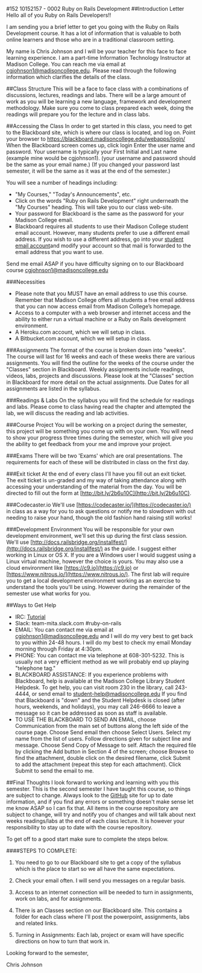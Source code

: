 #152 10152157 - 0002 Ruby on Rails Development
##Introduction Letter
Hello all of you Ruby on Rails Developers!!

I am sending you a brief letter to get you going with the Ruby on Rails Development course.  It has a lot of information that is valuable to both online learners and those who are in a traditional classroom setting.

My name is Chris Johnson and I will be your teacher for this face to face learning experience. I am a part-time Information Technology Instructor at Madison College. You can reach me via email at cgjohnson1@madisoncollege.edu. Please read through the following information which clarifies the details of the class.

##Class Structure
This will be a face to face class with a combinations of discussions, lectures, readings and labs. There will be a large amount of work as you will be learning a new language, framework and development methodology. Make sure you come to class prepared each week, doing the readings will prepare  you for the lecture and in class labs.


##Accessing the Class
In order to get started in this class, you need to get to the Blackboard site, which is where our class is located, and log on.
Point your browser to https://blackboard.madisoncollege.edu/webapps/login/
When the Blackboard screen comes up, click login
  Enter the user name and password.
  Your username is typically your First Initial and Last name (example mine would be cgjohnson1). (your username and password should be the same as your email name.)
(If you changed your password last semester, it will be the same as it was at the end of the semester.)

You will see a number of headings including:
  * "My Courses," "Today's Announcements", etc.
  * Click on the words "Ruby on Rails Development" right underneath the "My Courses" heading. This will take you to our class web-site.
  * Your password for Blackboard is the same as the password for your Madison College email.
  * Blackboard requires all students to use their Madison College student email account. However, many students prefer to use a different email address.
  If you wish to use a different address, go into your [student email account](https://mail.madisoncollege.edu/CookieAuth.dll?GetLogon?curl=Z2Fowa&reason=0&formdir=1)and modify your account so that mail is forwarded to the email address that you want to use.


Send me email ASAP if you have difficulty signing on to our Blackboard course cgjohnson1@madisoncollege.edu

###Necessities
* Please note that you MUST have an email address to use this course. Remember that Madison College offers all students a free email address that you can now access email from Madison College’s homepage.
* Access to a computer with a web browser and internet access and the ability to either run a virtual machine or a Ruby on Rails development environment.
* A Heroku.com account, which we will setup in class.
* A Bitbucket.com account, which we will setup in class.

###Assignments
The format of the course is broken down into "weeks". The course will last for 16 weeks and each of these weeks there are various assignments. You will find the outline for the weeks of the  course under the "Classes" section in Blackboard. Weekly assignments include readings, videos, labs, projects and discussions. Please look at the "Classes" section in Blackboard for more detail on the actual assignments.  Due Dates for all assignments are listed in the syllabus.

###Readings & Labs
On the syllabus you will find the schedule for readings and labs. Please come to class having read the chapter and attempted the lab, we will discuss the reading and lab activities.

###Course Project
You will be working on a project during the semester, this project will be something you come up with on your own.  You will need to show your progress three times during the semester, which will give you the ability to get feedback from your me and improve your project.

###Exams
There will be two 'Exams' which are oral presentations. The requirements for each of these will be distributed in class on the first day.

###Exit ticket
At the end of every class I'll have you fill out an exit ticket. The exit ticket is un-graded and my way of taking attendance along with accessing your understanding of the material from the day. You will be directed to fill out the form at [http://bit.ly/2b6u10C](http://bit.ly/2b6u10C).

###Codecaster.io
We'll use [https://codecaster.io/](https://codecaster.io/) in class as a way for you to ask questions or notify me to slowdown with out needing to raise your hand, though the old fashion hand raising still works!

###Development Environment
You will be responsible for your own development environment, we'll set this up during the first class session.  We'll use [http://docs.railsbridge.org/installfest/](http://docs.railsbridge.org/installfest/) as the guide.  I suggest either working in Linux or OS X.  If you are a Windows user I would suggest using a Linux virtual machine, however the choice is yours. You may also use a cloud environment like [https://c9.io](https://c9.io) or [https://www.nitrous.io/](https://www.nitrous.io/).  The first lab will require you to get a local development environment working as an exercise to understand the tools you'll be using.  However during the remainder of the semester use what works for you.

##Ways to Get Help
  * IRC: [Tutorial](https://github.com/johnsonchmatc/madisoncollege_ruby_on_rails/blob/master/irc.md)
  * Slack: team-mita.slack.com #ruby-on-rails
  * EMAIL: You can contact me via email at cgjohnson1@madisoncollege.edu and I will do my very best to get back to you within 24-48 hours. I will do my best to check my email Monday morning through Friday at 4:30pm.
  * PHONE: You can contact me via telephone at 608-301-5232. This is usually not a very efficient method as we will probably end up playing "telephone tag."
  * BLACKBOARD ASSISTANCE: If you experience problems with Blackboard, help is available at the Madison College Library Student Helpdesk. To get help, you can visit room 230 in the library, call 243-4444, or send email to student-help@madisoncollege.edu If you find that Blackboard is "down" and the Student Helpdesk is closed (after hours, weekends, and holidays), you may call 246-6666 to leave a message so it can be addressed as soon as staff is available.
  * TO USE THE BLACKBOARD TO SEND AN EMAIL, choose Communication from the main set of buttons along the left side of the course page. Choose Send email then choose Select Users. Select my name from the list of users. Follow directions given for subject line and message. Choose Send Copy of Message to self. Attach the required file by clicking the Add button in Section 4 of the screen; choose Browse to find the attachment, double click on the desired filename, click Submit to add the attachment (repeat this step for each attachment). Click Submit to send the email to me.

##Final Thoughts
I look forward to working and learning with you this semester. This is the second semester I have taught this course, so things are subject to change.  Always look to the [GitHub](https://github.com/johnsonchmatc/madisoncollege_ruby_on_rails) site for up to date information, and if you find any errors or something doesn't make sense let me know ASAP so I can fix that.  All items in the course repository are subject to change, will try and notify you of changes and will talk about next weeks readings/labs at the end of each class lecture. It is however your responsibility to stay up to date with the course repository.

To get off to a good start make sure to complete the steps below.

####STEPS TO COMPLETE:

1.	You need to go to our Blackboard site to get a copy of the syllabus which is the place to start so we all have the same expectations.

2.	Check your email often.  I will send you messages on a regular basis.

3.	Access to an internet connection will be needed to turn in assignments, work on labs, and for assignments.

4.	There is an Classes section on our Blackboard site. This contains a folder for each class where I'll post the powerpoint, assignments, labs and related links.

5.	Turning in Assignments: Each lab, project or exam will have specific directions on how to turn that work in.


Looking forward to the semester,


Chris Johnson
